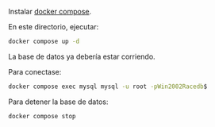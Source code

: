 Instalar [docker compose](https://docs.docker.com/compose/install/).

En este directorio, ejecutar:

```bash
docker compose up -d
```

La base de datos ya debería estar corriendo.

Para conectase:

```bash
docker compose exec mysql mysql -u root -pWin2002Racedb$
```

Para detener la base de datos:

```bash
docker compose stop
```
